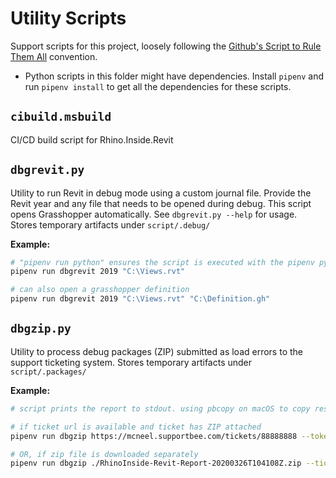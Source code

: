 # Utility Scripts

Support scripts for this project, loosely following the [Github's Script to Rule Them All](https://github.blog/2015-06-30-scripts-to-rule-them-all/) convention.

- Python scripts in this folder might have dependencies. Install `pipenv` and run `pipenv install` to get all the dependencies for these scripts. 

## `cibuild.msbuild`

CI/CD build script for Rhino.Inside.Revit

## `dbgrevit.py`

Utility to run Revit in debug mode using a custom journal file.
Provide the Revit year and any file that needs to be opened during debug.
This script opens Grasshopper automatically.
See `dbgrevit.py --help` for usage. Stores temporary artifacts under `script/.debug/`

**Example:**
```bash
# "pipenv run python" ensures the script is executed with the pipenv python
pipenv run dbgrevit 2019 "C:\Views.rvt"

# can also open a grasshopper definition
pipenv run dbgrevit 2019 "C:\Views.rvt" "C:\Definition.gh"
```

## `dbgzip.py`

Utility to process debug packages (ZIP) submitted as load errors to the support ticketing system. Stores temporary artifacts under `script/.packages/`

**Example:**
```bash
# script prints the report to stdout. using pbcopy on macOS to copy results to pasteboard and then manually paste into github issue

# if ticket url is available and ticket has ZIP attached
pipenv run dbgzip https://mcneel.supportbee.com/tickets/88888888 --token=APITOKEN | pbcopy

# OR, if zip file is downloaded separately
pipenv run dbgzip ./RhinoInside-Revit-Report-20200326T104108Z.zip --ticket=https://mcneel.supportbee.com/tickets/88888888 | pbcopy

```